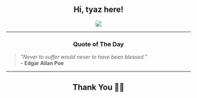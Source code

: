 <h2 align="center"> Hi, tyaz here!</h2>

<p align="center">
<a href="https://github.com/tyazx" alt="github streak"><img src="https://dvst-streak.herokuapp.com/?user=tyazx&theme=tokyonight&fire=DD472C"></a>
</p>

<hr>
<h3 align="center">Quote of The Day</h3>
<p align="center">
<blockquote>
<i>"Never to suffer would never to have been blessed."</i>
<br>
<b>- Edgar Allan Poe</b>
</blockquote>
</p>


<hr>
<h2 align="center">Thank You 🙏🏼</h2>
